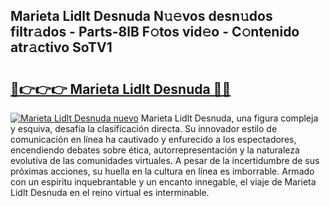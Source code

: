 ## Marieta Lidlt Desnuda N𝚞𝚎vos desn𝚞dos filtr𝚊dos - Parts-8lB F𝚘tos vid𝚎o - C𝚘ntenido atr𝚊ctivo SoTV1

# <h2><a href="http://mb8weg.tromn.icu/?c=Marieta+Lidlt+Desnuda">🔗👉👉👉 Marieta Lidlt Desnuda 🔗🔗</a></h2>

[![Marieta Lidlt Desnuda nuevo](https://i.imgur.com/pEAQMta.gif)](http://mb8weg.tromn.icu/?c=Marieta+Lidlt+Desnuda)
Marieta Lidlt Desnuda, una figura compleja y esquiva, desafía la clasificación directa. Su innovador estilo de comunicación en línea ha cautivado y enfurecido a los espectadores, encendiendo debates sobre ética, autorrepresentación y la naturaleza evolutiva de las comunidades virtuales. A pesar de la incertidumbre de sus próximas acciones, su huella en la cultura en línea es imborrable. Armado con un espíritu inquebrantable y un encanto innegable, el viaje de Marieta Lidlt Desnuda en el reino virtual es interminable.
